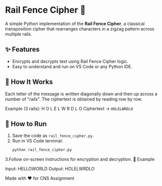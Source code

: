 # Rail Fence Cipher 🔐

A simple Python implementation of the **Rail Fence Cipher**, a classical transposition cipher that rearranges characters in a zigzag pattern across multiple rails.

## ✨ Features
- Encrypts and decrypts text using Rail Fence Cipher logic.
- Easy to understand and run on VS Code or any Python IDE.

## 🧠 How It Works
Each letter of the message is written diagonally down and then up across a number of "rails". The ciphertext is obtained by reading row by row.

Example (3 rails):
H O L
E L W R D
L O
Ciphertext → `HOLELWRDLO`

## 🚀 How to Run
1. Save the code as `rail_fence_cipher.py`.
2. Run in VS Code terminal:
   ```bash
   python rail_fence_cipher.py
3.Follow on-screen instructions for encryption and decryption.
📂 Example

Input: HELLOWORLD
Output: HOLELWRDLO

Made with ❤️ for CNS Assignment
